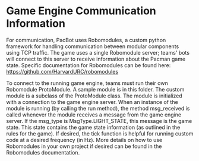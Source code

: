 # Game Engine Communication Information

For communication, PacBot uses Robomodules, a custom python framework for handling
communication between modular components using TCP traffic. The game uses a
single Robomodule server; teams' bots will connect to this server to receive
information about the Pacman game state. Specific documentation for Robomodules
can be found here: https://github.com/HarvardURC/robomodules

To connect to the running game engine, teams must run their own
Robomodule ProtoModule. A sample module is in this folder. The custom
module is a subclass of the ProtoModule class. The module is initialized with
a connection to the game engine server. When an instance of
the module is running (by calling the run method), the method msg_received is
called whenever the module receives a message from the game engine server. If
the msg_type is MsgType.LIGHT_STATE, this message is the game state. This state
contains the game state information (as outlined in the rules for the game). If
desired, the tick function is helpful for running custom code at a desired
frequency (in Hz). More details on how to use Robomodules in your own project if
desired can be found in the Robomodules documentation.
